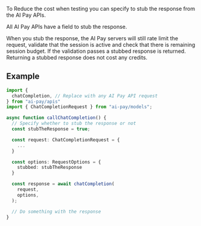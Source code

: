 To Reduce the cost when testing you can specify to stub the response from the AI Pay APIs.

All AI Pay APIs have a field to stub the response. 

When you stub the response, the AI Pay servers will still rate limit the request, validate that the session is active and check that there is remaining session budget. If the validation passes a stubbed response is returned. Returning a stubbed response does not cost any credits.

## Example
```typescript filename="Front End"
import { 
  chatCompletion, // Replace with any AI Pay API request
} from "ai-pay/apis"
import { ChatCompletionRequest } from "ai-pay/models";

async function callChatCompletion() {  
  // Specify whether to stub the response or not
  const stubTheResponse = true;

  const request: ChatCompletionRequest = {
    ...
  }

  const options: RequestOptions = {
    stubbed: stubTheResponse
  }

  const response = await chatCompletion(
    request,
    options,
  );

  // Do something with the response
}
```